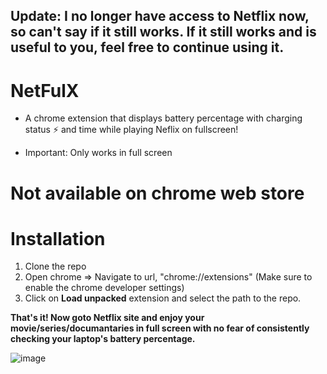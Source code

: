 ## Update: I no longer have access to Netflix now, so can't say if it still works. If it still works and is useful to you, feel free to continue using it.

# NetFulX

- A chrome extension that displays battery percentage with charging status ⚡️ and time
  while playing Neflix on fullscreen!

- Important: Only works in full screen

# Not available on chrome web store

# Installation

1. Clone the repo
2. Open chrome => Navigate to url, "chrome://extensions" (Make sure to enable the chrome developer settings)
3. Click on **Load unpacked** extension and select the path to the repo.

**That's it! Now goto Netflix site and enjoy your movie/series/documantaries in full screen with no fear of consistently checking your laptop's battery percentage.**

![image](https://user-images.githubusercontent.com/39849021/159115167-0fc646b0-62bf-454b-97d7-1713ce3350d3.png)
